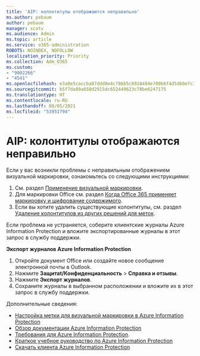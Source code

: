 ```yaml
---
title: 'AIP: колонтитулы отображаются неправильно'
ms.author: pebaum
author: pebaum
manager: scotv
ms.audience: Admin
ms.topic: article
ms.service: o365-administration
ROBOTS: NOINDEX, NOFOLLOW
localization_priority: Priority
ms.collection: Adm_O365
ms.custom:
- "9002266"
- "4541"
ms.openlocfilehash: e3a0e5caccba87ddd8e4c786b5c8918494e709b6f4d5d60e7c31215a60b1d5d6
ms.sourcegitcommit: b5f7da89a650d2915dc652449623c78be6247175
ms.translationtype: HT
ms.contentlocale: ru-RU
ms.lasthandoff: 08/05/2021
ms.locfileid: "53951794"
---
```

# <a name="aip-headers-and-footers-not-displaying-as-expected"></a>AIP: колонтитулы отображаются неправильно

Если у вас возникли проблемы с неправильным отображением визуальной маркировки, ознакомьтесь со следующими инструкциями:

1. См. раздел [Применение визуальной маркировки](https://docs.microsoft.com/azure/information-protection/configure-policy-markings#when-visual-markings-are-applied).
2. Для маркировки Office см. раздел [Когда Office 365 применяет маркировку и шифрование содержимого](https://docs.microsoft.com/microsoft-365/compliance/sensitivity-labels-office-apps#when-office-apps-apply-content-marking-and-encryption).
3. Если вы хотите удалить существующие колонтитулы, см. раздел [Удаление колонтитулов из других решений для меток](https://docs.microsoft.com/azure/information-protection/rms-client/client-admin-guide-customizations#remove-headers-and-footers-from-other-labeling-solutions).

Если проблема не устраняется, соберите клиентские журналы Azure Information Protection и вложите экспортированные журналы в этот запрос в службу поддержки.

**Экспорт журналов Azure Information Protection**

1. Откройте документ Office или создайте новое сообщение электронной почты в Outlook.
2. Нажмите **Защитаt/Конфиденциальность** > **Справка и отзывы**.
3. Нажмите **Экспорт журналов**.
4. Сохраните журналы в выбранном расположении и вложите их в этот запрос в службу поддержки.

Дополнительные сведения:

- [Настройка метки для визуальной маркировки в Azure Information Protection](https://docs.microsoft.com/azure/information-protection/configure-policy-markings)
- [Обзор документации Azure Information Protection](https://docs.microsoft.com/azure/information-protection/what-is-information-protection)
- [Требования для Azure Information Protection](https://docs.microsoft.com/azure/information-protection/get-started/requirements).
- [Краткое учебное руководство по Azure Information Protection](https://docs.microsoft.com/azure/information-protection/get-started/infoprotect-quick-start-tutorial)
- [Скачать клиента Azure Information Protection](https://www.microsoft.com/download/details.aspx?id=53018)
